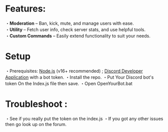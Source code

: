 # Features:
・**Moderation** – Ban, kick, mute, and manage users with ease.  
・**Utility** – Fetch user info, check server stats, and use helpful tools.  
・**Custom Commands** – Easily extend functionality to suit your needs.  

# Setup
・Prerequisites: [Node.js](https://nodejs.org/) (v16+ recommended) ; [Discord Developer Application](https://discord.com/developers/applications) with a bot token.
・Install the repo.
・Put Your Discord bot's token On the Index.js file then save.
・Open OpenYourBot.bat

# Troubleshoot :
・See if you really put the token on the index.js
・If you got any other issues then go look up on the forum.
